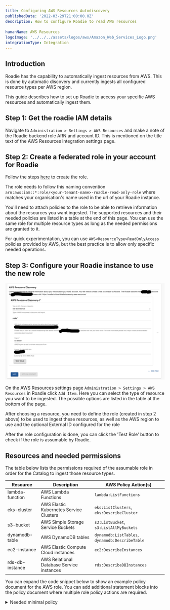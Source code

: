 ```yaml
---
title: Configuring AWS Resources Autodiscovery
publishedDate: '2022-03-29T21:00:00.0Z'
description: How to configure Roadie to read AWS resources

humanName: AWS Resources
logoImage: '../../../assets/logos/aws/Amazon_Web_Services_Logo.png'
integrationType: Integration
---
```


## Introduction

Roadie has the capability to automatically ingest resources from AWS. This is done by automatic discovery and currently ingests all configured resource types per AWS region.

This guide describes how to set up Roadie to access your specific AWS resources and automatically ingest them.


##  Step 1: Get the roadie IAM details

Navigate to `Administration > Settings > AWS Resources` and make a note of the Roadie backend role ARN and account ID. This is mentioned on the title text of the AWS Resources integration settings page.

##  Step 2: Create a federated role in your account for Roadie

Follow the steps [here](/docs/details/accessing-aws-resources) to create the role. 

The role needs to follow this naming convention `arn:aws:iam::*:role/<your-tenant-name>-roadie-read-only-role` where <your-tenant-name> matches your organisation's name used in the url of your Roadie instance.

You'll need to attach policies to the role to be able to retrieve information about the resources you want ingested. The supported resources and their needed policies are listed in a table at the end of this page. You can use the same role for multiple resource types as long as the needed permissions are granted to it.

For quick experimentation, you can use `AWS<ResourceType>ReadOnlyAccess` policies provided by AWS, but the best practice is to allow only specific needed operations.




##  Step 3: Configure your Roadie instance to use the new role

![AWS Resources config](aws-resources-config.png)

On the AWS Resources settings page `Administration > Settings > AWS Resources` in Roadie click `Add Item`. 
Here you can select the type of resource you want to be ingested. The possible options are listed in the table at the bottom of the page.

After choosing a resource, you need to define the role (created in step 2 above) to be used to ingest these resources, as well as the AWS region to use and the optional External ID configured for the role 

After the role configuration is done, you can click the 'Test Role' button to check if the role is assumable by Roadie.


## Resources and needed permissions

The table below lists the permissions required of the assumable role in order for the Catalog to ingest those resource types.

| Resource        | Description                               | AWS Policy Action(s)                            |
|-----------------|-------------------------------------------|-------------------------------------------------|
| lambda-function | AWS Lambda Functions                      | `lambda:ListFunctions`                          |
| eks-cluster     | AWS Elastic Kubernetes Service Clusters   | `eks:ListClusters`, `eks:DescribeCluster`       |
| s3-bucket       | AWS Simple Storage Service Buckets        | `s3:ListBucket`, `s3:ListAllMyBuckets`          |
| dynamodb-table  | AWS DynamoDB tables                       | `dynamodb:ListTables`, `dynamodb:DescribeTable` |
| ec2-instance    | AWS Elastic Compute Cloud instances       | `ec2:DescribeInstances`                         |
| rds-db-instance | AWS Relational Database Service instances | `rds:DescribeDBInstances`                       |


You can expand the code snippet below to show an example policy document for the AWS role. You can add additional statement blocks into the policy document where multiple role policy actions are required.

<details>

<summary>Needed minimal policy</summary>

```json
{
  "Version": "2012-10-17",
  "Statement": [
    {
      "Sid": "RoadieAllowPolicy",
      "Effect": "Allow",
      "Action": [
        "lambda:ListFunctions"
      ],
      "Resource": "*"
    }
  ]
}
```
</details>
